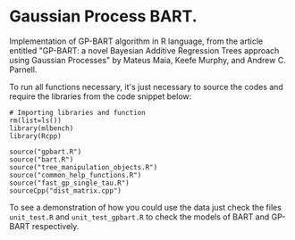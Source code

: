 # Gaussian Process BART.
Implementation of GP-BART algorithm in R language, from the article entitled "GP-BART: a novel Bayesian Additive Regression Trees approach using Gaussian Processes" by Mateus Maia, Keefe Murphy, and Andrew C. Parnell.

To run all functions necessary, it's just necessary to source the codes and require the libraries from the code snippet below:

```{r}
# Importing libraries and function
rm(list=ls())
library(mlbench)
library(Rcpp)

source("gpbart.R")
source("bart.R")
source("tree_manipulation_objects.R")
source("common_help_functions.R")
source("fast_gp_single_tau.R")
sourceCpp("dist_matrix.cpp")
```

To see a demonstration of how you could use the data just check the files `unit_test.R` and `unit_test_gpbart.R` to check the models of BART and GP-BART respectively.
